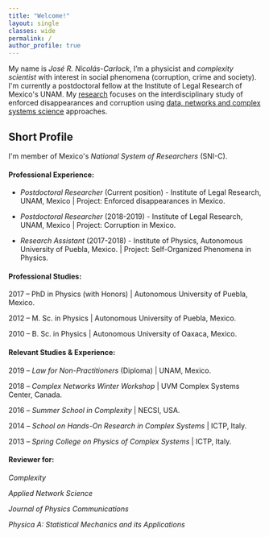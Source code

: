 ```yaml
---
title: "Welcome!"
layout: single
classes: wide
permalink: /
author_profile: true
---
```


My name is _José R. Nicolás-Carlock_, I’m a physicist and _complexity scientist_ with interest in social phenomena (corruption, crime and society). I'm currently a postdoctoral fellow at the Institute of Legal Research of Mexico's UNAM. My [research](https://jrncarlock.github.io/research/) focuses on the interdisciplinary study of enforced disappearances and corruption using [data, networks and complex systems science](https://jrncarlock.github.io/outreach/) approaches.

<!--
## Contact information
José R. Nicolás-Carlock
Postdoctoral Researcher
Institute of Legal Research
National Autonomous University of Mexico (UNAM)
National System of Researchers (SNI-C)
E-mail: `jnicolas(at)unam.mx`
-->

## Short Profile

I'm member of Mexico's _National System of Researchers_ (SNI-C).

#### Professional Experience: 

* _Postdoctoral Researcher_ (Current position) - Institute of Legal Research, UNAM, Mexico \| Project: Enforced disappearances in Mexico.

* _Postdoctoral Researcher_ (2018-2019) - Institute of Legal Research, UNAM, Mexico \| Project: Corruption in Mexico.

* _Research Assistant_ (2017-2018) - Institute of Physics, Autonomous University of Puebla, Mexico. \| Project: Self-Organized Phenomena in Physics.

#### Professional Studies:

2017 – PhD in Physics (with Honors) \| Autonomous University of Puebla, Mexico.

2012 – M. Sc. in Physics \| Autonomous University of Puebla, Mexico.

2010 – B. Sc. in Physics \| Autonomous University of Oaxaca, Mexico.

#### Relevant Studies & Experience:

2019 – *Law for Non-Practitioners* (Diploma) \| UNAM, Mexico.

2018 – *Complex Networks Winter Workshop* \| UVM Complex Systems Center, Canada.

2016 – *Summer School in Complexity* \| NECSI, USA.

2014 – *School on Hands-On Research in Complex Systems* \| ICTP, Italy.

2013 – *Spring College on Physics of Complex Systems* \| ICTP, Italy.

#### Reviewer for:

_Complexity_

_Applied Network Science_

_Journal of Physics Communications_

_Physica A: Statistical Mechanics and its Applications_
